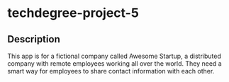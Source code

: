 # techdegree-project-5

## Description
This app is for a fictional company called Awesome Startup, a distributed company with remote employees working all over the world. 
They need a smart way for employees to share contact information with each other.
